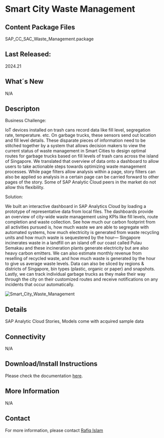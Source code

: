 # Smart City Waste Management


## Content Package Files
SAP_CC_SAC_Waste_Management.package

## Last Released:
2024.21

## What´s New
N/A

## Descripton
Business Challenge:

IoT devices installed on trash cans record data like fill level, segregation rate, temperature. etc. On garbage trucks, these sensors send out location and fill level details. These disparate pieces of information need to be stitched together by a system that allows decision makers to view the current status of waste management in Smart Cities to design optimal routes for garbage trucks based on fill levels of trash cans across the island of Singapore. We translated that overview of data onto a dashboard to allow users to take actionable steps towards optimizing waste management processes. While page filters allow analysis within a page, story filters can also be applied so analysis in a certain page can be carried forward to other pages of the story. Some of SAP Analytic Cloud peers in the market do not allow this flexibility.

Solution:

We built an interactive dashboard in SAP Analytics Cloud by loading a prototype of representative data from local files. The dashboards provide an overview of city-wide waste management using KPIs like fill levels, route completion and waste collection. See how much our carbon footprint from all activities pursued is, how much waste we are able to segregate with automated systems, how much electricity is generated from waste recycling units and how much waste is sequestered by the hour— Singapore incinerates waste in a landfill on an island off our coast called Pulau Semakau and these incineration plants generate electricity but are also heavy carbon emitters. We can also estimate monthly revenue from reselling of recycled waste, and how much waste is generated by the hour to give us average waste levels. Data can also be sliced by regions & districts of Singapore, bin types (plastic, organic or paper) and snapshots. Lastly, we can track individual garbage trucks as they make their way through the city on their customized routes and receive notifications on any incidents that occur automatically.

![Smart_City_Waste_Management](Waste_Management_Screenshot.png)

## Details
SAP Analytic Cloud Stories, Models come with acquired sample data

## Connectivity
N/A

## Download/Install Instructions
Please check the documentation [here](https://help.sap.com/docs/SAP_ANALYTICS_CLOUD/42093f14b43c485fbe3adbbe81eff6c8/ef516563b3fe4c69b6f718f17ed94cdf.html).

## More Information
N/A

## Contact
For more information, please contact [Rafiq Islam](mailto:rafiq.islam@sap.com)
